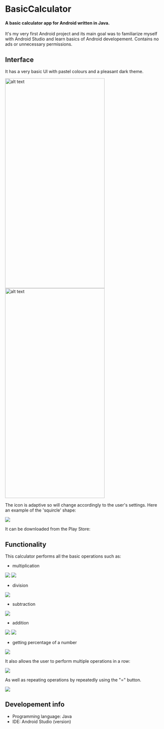 # BasicCalculator 

#### A basic calculator app for Android written in Java.

It's my very first Android project and its main goal was to familiarize myself with Android Studio and learn basics of Android developement.
Contains no ads or unnecessary permissions. 

## Interface
It has a very basic UI with pastel colours and a pleasant dark theme.

<img src="https://github.com/IgaIgs/BasicCalculator/blob/master/AppScreenCapture/Screenshot_20201115-211404_BasicCalculator.jpg" alt="alt text" width="324" height="684">  <img src="https://github.com/IgaIgs/BasicCalculator/blob/master/AppScreenCapture/Screenshot_20201117-114234_BasicCalculatorDark.jpg" alt="alt text" width="324" height="684">

The icon is adaptive so will change accordingly to the user's settings. Here an example of the 'squircle' shape:

![](https://github.com/IgaIgs/BasicCalculator/blob/master/AppScreenCapture/Screenshot_20201116-203842_Settings%20(5).jpg)

It can be downloaded from the Play Store:

## Functionality
This calculator performs all the basic operations such as:
* multiplication

![](https://github.com/IgaIgs/BasicCalculator/blob/master/AppScreenCapture/simple%20multiplication.gif)   ![](https://github.com/IgaIgs/BasicCalculator/blob/master/AppScreenCapture/consecutive%20multiplication.gif)

* division

![](https://github.com/IgaIgs/BasicCalculator/blob/master/AppScreenCapture/division.gif)

* subtraction

![](https://github.com/IgaIgs/BasicCalculator/blob/master/AppScreenCapture/subtraction.gif)

* addition

![](https://github.com/IgaIgs/BasicCalculator/blob/master/AppScreenCapture/negative%20no.gif)  ![](https://github.com/IgaIgs/BasicCalculator/blob/master/AppScreenCapture/addition%20to%20previous%20result.gif)

* getting percentage of a number

![](https://github.com/IgaIgs/BasicCalculator/blob/master/AppScreenCapture/percentage.gif)

It also allows the user to perform multiple operations in a row:

![](https://github.com/IgaIgs/BasicCalculator/blob/master/AppScreenCapture/multi%20addition.gif)

As well as repeating operations by repeatedly using the "=" button.

![](https://github.com/IgaIgs/BasicCalculator/blob/master/AppScreenCapture/repeated%20multiplication%20by%20equal%20sign.gif)

## Developement info
* Programming language: Java
* IDE: Android Studio (version)
